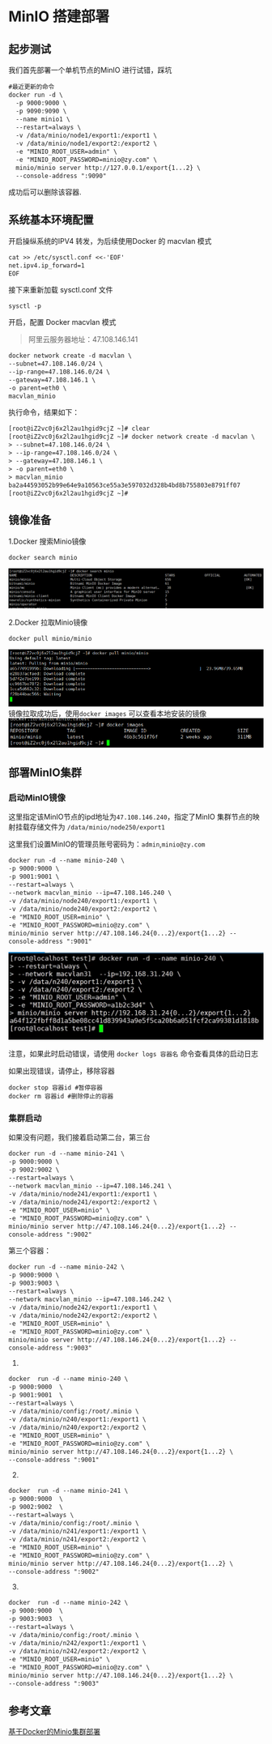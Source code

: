 # MinIO 搭建部署

## 起步测试
我们首先部署一个单机节点的MinIO 进行试错，踩坑
```shell
#最近更新的命令
docker run -d \
  -p 9000:9000 \
  -p 9090:9090 \
  --name minio1 \
  --restart=always \
  -v /data/minio/node1/export1:/export1 \
  -v /data/minio/node1/export2:/export2 \
  -e "MINIO_ROOT_USER=admin" \
  -e "MINIO_ROOT_PASSWORD=minio@zy.com" \
  minio/minio server http://127.0.0.1/export{1...2} \
  --console-address ":9090"
```
成功后可以删除该容器.

## 系统基本环境配置
开启操纵系统的IPV4 转发，为后续使用Docker 的 macvlan 模式
```shell
cat >> /etc/sysctl.conf <<-'EOF'
net.ipv4.ip_forward=1
EOF
```
接下来重新加载 sysctl.conf 文件
```shell
sysctl -p
```

开启，配置 Docker macvlan 模式
> 阿里云服务器地址：47.108.146.141

```shell
docker network create -d macvlan \
--subnet=47.108.146.0/24 \
--ip-range=47.108.146.0/24 \
--gateway=47.108.146.1 \
-o parent=eth0 \
macvlan_minio
```

执行命令，结果如下：
```shell
[root@iZ2vc0j6x2l2au1hgid9cjZ ~]# clear
[root@iZ2vc0j6x2l2au1hgid9cjZ ~]# docker network create -d macvlan \
> --subnet=47.108.146.0/24 \
> --ip-range=47.108.146.0/24 \
> --gateway=47.108.146.1 \
> -o parent=eth0 \
> macvlan_minio
ba2a44593052b99e64e9a10563ce55a3e597032d328b4bd8b755803e8791ff07
[root@iZ2vc0j6x2l2au1hgid9cjZ ~]# 

```

## 镜像准备
1.Docker 搜索Minio镜像
```shell
docker search minio
```
![](.README_images/72d37d44.png)

2.Docker 拉取Minio镜像
```shell
docker pull minio/minio
```
![](.README_images/6c314541.png)
镜像拉取成功后，使用`docker images` 可以查看本地安装的镜像
![](.README_images/4f1c3ce3.png)

## 部署MinIO集群
### 启动MinIO镜像
这里指定该MinIO节点的ipd地址为`47.108.146.240`，指定了MinIO 集群节点的映射挂载存储文件为 `/data/minio/node250/export1`

这里我们设置MinIO的管理员账号密码为：`admin`,`minio@zy.com`
```shell
docker run -d --name minio-240 \
-p 9000:9000 \
-p 9001:9001 \
--restart=always \
--network macvlan_minio --ip=47.108.146.240 \
-v /data/minio/node240/export1:/export1 \
-v /data/minio/node240/export2:/export2 \
-e "MINIO_ROOT_USER=minio" \
-e "MINIO_ROOT_PASSWORD=minio@zy.com" \
minio/minio server http://47.108.146.24{0...2}/export{1...2} --console-address ":9001"
```
![](.README_images/d33af89e.png)

注意，如果此时启动错误，请使用 `docker logs 容器名` 命令查看具体的启动日志

如果出现错误，请停止，移除容器
```shell
docker stop 容器id #暂停容器
docker rm 容器id #删除停止的容器
```

### 集群启动
如果没有问题，我们接着启动第二台，第三台
```shell
docker run -d --name minio-241 \
-p 9000:9000 \
-p 9002:9002 \
--restart=always \
--network macvlan_minio --ip=47.108.146.241 \
-v /data/minio/node241/export1:/export1 \
-v /data/minio/node241/export2:/export2 \
-e "MINIO_ROOT_USER=minio" \
-e "MINIO_ROOT_PASSWORD=minio@zy.com" \
minio/minio server http://47.108.146.24{0...2}/export{1...2} --console-address ":9002"
```

第三个容器：
```shell
docker run -d --name minio-242 \
-p 9000:9000 \
-p 9003:9003 \
--restart=always \
--network macvlan_minio --ip=47.108.146.242 \
-v /data/minio/node242/export1:/export1 \
-v /data/minio/node242/export2:/export2 \
-e "MINIO_ROOT_USER=minio" \
-e "MINIO_ROOT_PASSWORD=minio@zy.com" \
minio/minio server http://47.108.146.24{0...2}/export{1...2} --console-address ":9003"
```

1.
```shell
docker  run -d --name minio-240 \
-p 9000:9000  \
-p 9001:9001  \
--restart=always \
-v /data/minio/config:/root/.minio \
-v /data/minio/n240/export1:/export1 \
-v /data/minio/n240/export2:/export2 \
-e "MINIO_ROOT_USER=minio" \
-e "MINIO_ROOT_PASSWORD=minio@zy.com" \
minio/minio server http://47.108.146.24{0...2}/export{1...2} \
--console-address ":9001"
```
2.
```shell
docker  run -d --name minio-241 \
-p 9000:9000  \
-p 9002:9002  \
--restart=always \
-v /data/minio/config:/root/.minio \
-v /data/minio/n241/export1:/export1 \
-v /data/minio/n241/export2:/export2 \
-e "MINIO_ROOT_USER=minio" \
-e "MINIO_ROOT_PASSWORD=minio@zy.com" \
minio/minio server http://47.108.146.24{0...2}/export{1...2} \
--console-address ":9002"
```
3.
```shell
docker  run -d --name minio-242 \
-p 9000:9000  \
-p 9003:9003  \
--restart=always \
-v /data/minio/config:/root/.minio \
-v /data/minio/n242/export1:/export1 \
-v /data/minio/n242/export2:/export2 \
-e "MINIO_ROOT_USER=minio" \
-e "MINIO_ROOT_PASSWORD=minio@zy.com" \
minio/minio server http://47.108.146.24{0...2}/export{1...2} \
--console-address ":9003"
```





## 参考文章
[基于Docker的Minio集群部署](https://blog.csdn.net/wu624218376/article/details/127522162)